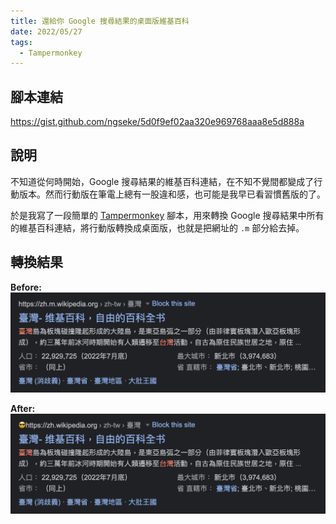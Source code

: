 ```yaml
---
title: 還給你 Google 搜尋結果的桌面版維基百科
date: 2022/05/27
tags:
  - Tampermonkey
---
```


## 腳本連結

https://gist.github.com/ngseke/5d0f9ef02aa320e969768aaa8e5d888a


## 說明

不知道從何時開始，Google 搜尋結果的維基百科連結，在不知不覺間都變成了行動版本。然而行動版在筆電上總有一股違和感，也可能是我早已看習慣舊版的了。

於是我寫了一段簡單的 [Tampermonkey](https://www.tampermonkey.net/) 腳本，用來轉換 Google 搜尋結果中所有的維基百科連結，將行動版轉換成桌面版，也就是把網址的 `.m` 部分給去掉。

## 轉換結果

**Before:**
![before](../../assets/img/post/wikipedia-link-converter/before.png)

**After:**
![after](../../assets/img/post/wikipedia-link-converter/after.png)
